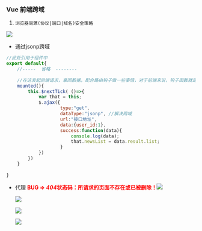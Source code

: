 ### Vue 前端跨域
1. `浏览器同源(协议|端口|域名)安全策略` 

![](E:\website2\demo_7\project_1\bug_img\1.png)

- 通过jsonp跨域 

```js
//此处引用于组件中
export default{
    //-----  省略  --------
    
    //在这发起后端请求，拿回数据，配合路由钩子做一些事情，对于前端来说，钩子函数就是指再所有函数执行前，我先执行了的函数，即钩住我感兴趣的函数，只要它执行，我就先执行。 
    mounted(){   
        this.$nextTick( ()=>{
            var that = this;
            $.ajax({
                    type:"get",
                    dataType:"jsonp", //解决跨域
                    url:"接口地址",
                    data:{user_id:1},
                    success:function(data){
                        console.log(data);
                        that.newsList = data.result.list;
                    }
            })
        })
    }
    
}
```

+ 代理 <span style="color:red"><b>BUG => *404*状态码：所请求的页面不存在或已被删除！</b></span>![](E:\website2\demo_7\project_1\bug\2_1.png)

  ![](E:\website2\demo_7\project_1\bug\2_2.png)

  ![](E:\website2\demo_7\project_1\bug\2_3.png)

  ![](E:\website2\demo_7\project_1\bug\2_4.png)